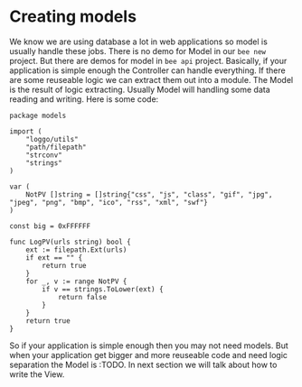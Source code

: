 # Creating models

We know we are using database a lot in web applications so model is usually handle these jobs. There is no demo for Model in our `bee new` project. But there are demos for model in `bee api` project. Basically, if your application is simple enough the Controller can handle everything. If there are some reuseable logic we can extract them out into a module. The Model is the result of logic extracting. Usually Model will handling some data reading and writing. Here is some code:

```
package models

import (
	"loggo/utils"
	"path/filepath"
	"strconv"
	"strings"
)

var (
	NotPV []string = []string{"css", "js", "class", "gif", "jpg", "jpeg", "png", "bmp", "ico", "rss", "xml", "swf"}
)

const big = 0xFFFFFF

func LogPV(urls string) bool {
	ext := filepath.Ext(urls)
	if ext == "" {
		return true
	}
	for _, v := range NotPV {
		if v == strings.ToLower(ext) {
			return false
		}
	}
	return true
}
```

So if your application is simple enough then you may not need models. But when your application get bigger and more reuseable code and need logic separation the Model is :TODO. In next section we will talk about how to write the View.
